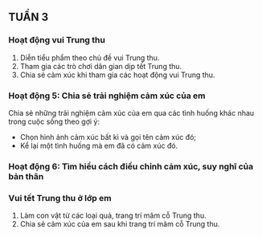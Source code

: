 ## TUẦN 3

### Hoạt động vui Trung thu
1. Diễn tiểu phẩm theo chủ đề vui Trung thu.
2. Tham gia các trò chơi dân gian dịp tết Trung thu.
3. Chia sẻ cảm xúc khi tham gia các hoạt động vui Trung thu.

### Hoạt động 5: Chia sẻ trải nghiệm cảm xúc của em
Chia sẻ những trải nghiệm cảm xúc của em qua các tình huống khác nhau trong cuộc sống theo gợi ý:
- Chọn hình ảnh cảm xúc bất kì và gọi tên cảm xúc đó;
- Kể lại một tình huống mà em đã có cảm xúc đó.


### Hoạt động 6: Tìm hiểu cách điều chỉnh cảm xúc, suy nghĩ của bản thân

### Vui tết Trung thu ở lớp em
1. Làm con vật từ các loại quả, trang trí mâm cỗ Trung thu.
2. Chia sẻ cảm xúc của em sau khi trang trí mâm cỗ Trung thu.
